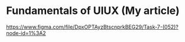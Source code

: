 # Fundamentals of UIUX (My article)

https://www.figma.com/file/DpxOPTAyzBtscnprkBEG29/Task-7-(052)?node-id=1%3A2

